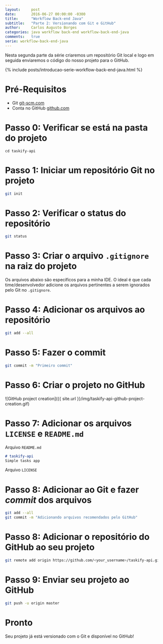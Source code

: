 ```yaml
---
layout:     post
date:       2016-06-27 00:00:00 -0300
title:      "Workflow Back-end Java"
subtitle:   "Parte 2: Versionando com Git e GitHub"
author:     Carlos Augusto Borges
categories: java workflow back-end workflow-back-end-java
comments:   true
serie: workflow-back-end-java
---
```


Nesta segunda parte da série criaremos um repositório Git local e logo em seguida enviaremos o código do nosso projeto para o GitHub.

{% include posts/introducao-serie-workflow-back-end-java.html %}

# Pré-Requisitos

* Git [git-scm.com][git]
* Conta no GitHub [github.com][github]

# Passo 0: Verificar se está na pasta do projeto

```
cd taskify-api
```

# Passo 1: Iniciar um repositório Git no projeto

```bash
git init
```

# Passo 2: Verificar o status do repositório

```bash
git status
```

# Passo 3: Criar o arquivo `.gitignore` na raiz do projeto

Os arquivos abaixo são específicos para a minha IDE. O ideal é que cada
time/desenvolvedor adicione os arquivos pertinentes a serem ignorados pelo Git
no `.gitignore`.

<!-- more -->
<code
    data-gist-id="d5c1c1aac585b38304e3da1c29a52c0c"
    data-gist-file=".gitignore"></code>

# Passo 4: Adicionar os arquivos ao repositório

```bash
git add --all
```

# Passo 5: Fazer o commit

```bash
git commit -m "Primeiro commit"
```

# Passo 6: Criar o projeto no GitHub

![GitHub project creation]({{ site.url }}/img/taskify-api-github-project-creation.gif)

# Passo 7: Adicionar os arquivos `LICENSE` e `README.md`

Arquivo `README.md`

```markdown
# taskify-api
Simple tasks app
```

Arquivo `LICENSE`

<code
    data-gist-id="d5c1c1aac585b38304e3da1c29a52c0c"
    data-gist-file="LICENSE"></code>

# Passo 8: Adicionar ao Git e fazer *commit* dos arquivos

```bash
git add --all
git commit -m "Adicionando arquivos recomendados pelo GitHub"
```

# Passo 8: Adicionar o repositório do GitHub ao seu projeto

```bash
git remote add origin https://github.com/<your_username>/taskify-api.git
```

# Passo 9: Enviar seu projeto ao GitHub

```bash
git push -u origin master
```

# Pronto

Seu projeto já está versionado com o Git e disponível no GitHub!

[java]:                 http://java.oracle.com
[maven]:                http://maven.apache.org/
[heroku-toolbelt]:      https://toolbelt.heroku.com/
[spark-java]:           http://sparkjava.com/
[github]:               http://github.com/
[git]:                  https://git-scm.com/
[heroku]:               http://heroku.com/
[travisci]:             http://travis-ci.org/
[editorconfig]:         http://editorconfig.org/
[google]:               http://google.com/
[localhost]:            http://localhost:4567/
